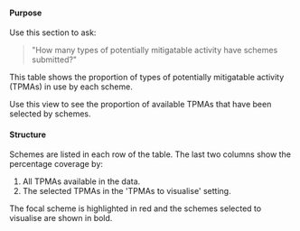 #### Purpose

Use this section to ask:

> "How many types of potentially mitigatable activity have schemes submitted?"

This table shows the proportion of types of potentially mitigatable activity (TPMAs) in use by each scheme.

Use this view to see the proportion of available TPMAs that have been selected by schemes.

#### Structure

Schemes are listed in each row of the table. The last two columns show the percentage coverage by:

1.  All TPMAs available in the data.
2.  The selected TPMAs in the 'TPMAs to visualise' setting.

The focal scheme is highlighted in red and the schemes selected to visualise are shown in bold.
